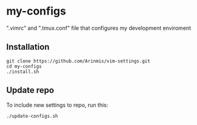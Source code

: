 # my-configs
".vimrc" and ".tmux.conf" file that configures my development enviroment 

## Installation  
    git clone https://github.com/Arinmis/vim-settings.git
    cd my-configs 
    ./install.sh
    
    
## Update repo
To include new settings to repo, run this: 
```
./update-configs.sh
```

